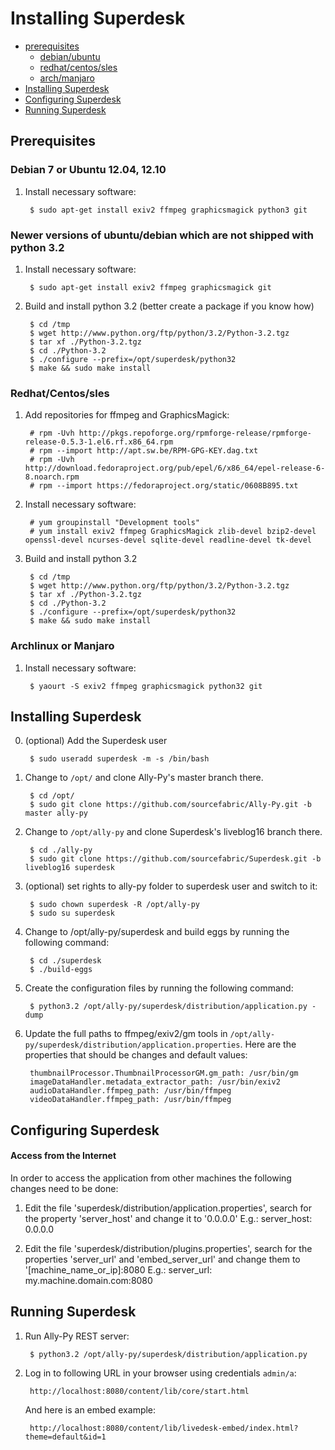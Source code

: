 Installing Superdesk
============================

+ [prerequisites](#prerequisites)
    - [debian/ubuntu](#debian-7-or-ubuntu-1204-1210)
    - [redhat/centos/sles](#redhatcentossles)
    - [arch/manjaro](#archlinux-or-manjaro)
+ [Installing Superdesk](#installing-superdesk)
+ [Configuring Superdesk](#configuring-superdesk)
+ [Running Superdesk](#running-superdesk)


## Prerequisites


### Debian 7 or Ubuntu 12.04, 12.10

1. Install necessary software:

        $ sudo apt-get install exiv2 ffmpeg graphicsmagick python3 git

        
        
### Newer versions of ubuntu/debian which are not shipped with python 3.2

1. Install necessary software:

        $ sudo apt-get install exiv2 ffmpeg graphicsmagick git

2. Build and install python 3.2 (better create a package if you know how)

        $ cd /tmp
        $ wget http://www.python.org/ftp/python/3.2/Python-3.2.tgz
        $ tar xf ./Python-3.2.tgz
        $ cd ./Python-3.2
        $ ./configure --prefix=/opt/superdesk/python32
        $ make && sudo make install

        
        
### Redhat/Centos/sles

1. Add repositories for ffmpeg and GraphicsMagick:

        # rpm -Uvh http://pkgs.repoforge.org/rpmforge-release/rpmforge-release-0.5.3-1.el6.rf.x86_64.rpm 
        # rpm --import http://apt.sw.be/RPM-GPG-KEY.dag.txt
        # rpm -Uvh http://download.fedoraproject.org/pub/epel/6/x86_64/epel-release-6-8.noarch.rpm
        # rpm --import https://fedoraproject.org/static/0608B895.txt

2. Install necessary software:

        # yum groupinstall "Development tools"
        # yum install exiv2 ffmpeg GraphicsMagick zlib-devel bzip2-devel openssl-devel ncurses-devel sqlite-devel readline-devel tk-devel

3. Build and install python 3.2

        $ cd /tmp
        $ wget http://www.python.org/ftp/python/3.2/Python-3.2.tgz
        $ tar xf ./Python-3.2.tgz
        $ cd ./Python-3.2
        $ ./configure --prefix=/opt/superdesk/python32
        $ make && sudo make install

        
        
### Archlinux or Manjaro

1. Install necessary software:

        $ yaourt -S exiv2 ffmpeg graphicsmagick python32 git

        
        
## Installing Superdesk

0. (optional) Add the Superdesk user

        $ sudo useradd superdesk -m -s /bin/bash

1. Change to `/opt/` and clone Ally-Py's master branch there.

        $ cd /opt/
        $ sudo git clone https://github.com/sourcefabric/Ally-Py.git -b master ally-py

2. Change to `/opt/ally-py` and clone Superdesk's liveblog16 branch there.

        $ cd ./ally-py
        $ sudo git clone https://github.com/sourcefabric/Superdesk.git -b liveblog16 superdesk

3. (optional) set rights to ally-py folder to superdesk user and switch to it:

        $ sudo chown superdesk -R /opt/ally-py
        $ sudo su superdesk

4. Change to /opt/ally-py/superdesk and build eggs by running the following command:

        $ cd ./superdesk
        $ ./build-eggs

5. Create the configuration files by running the following command:

        $ python3.2 /opt/ally-py/superdesk/distribution/application.py -dump

6. Update the full paths to ffmpeg/exiv2/gm tools in `/opt/ally-py/superdesk/distribution/application.properties`.
   Here are the properties that should be changes and default values:
   
        thumbnailProcessor.ThumbnailProcessorGM.gm_path: /usr/bin/gm
        imageDataHandler.metadata_extractor_path: /usr/bin/exiv2
        audioDataHandler.ffmpeg_path: /usr/bin/ffmpeg
        videoDataHandler.ffmpeg_path: /usr/bin/ffmpeg
        
        

## Configuring Superdesk

#### Access from the Internet
In order to access the application from other machines the following changes need to be done:

1. Edit the file 'superdesk/distribution/application.properties', search for
   the property 'server_host' and change it to '0.0.0.0'
   E.g.: server_host: 0.0.0.0

2. Edit the file 'superdesk/distribution/plugins.properties', search for the
   properties 'server_url' and 'embed_server_url' and change them to
   '[machine_name_or_ip]:8080
   E.g.: server_url: my.machine.domain.com:8080



## Running Superdesk

1. Run Ally-Py REST server:

        $ python3.2 /opt/ally-py/superdesk/distribution/application.py

2. Log in to following URL in your browser using credentials `admin/a`:

        http://localhost:8080/content/lib/core/start.html

   And here is an embed example:

        http://localhost:8080/content/lib/livedesk-embed/index.html?theme=default&id=1
